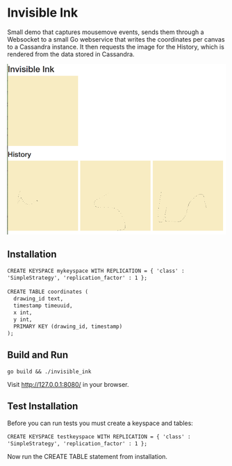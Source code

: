 Invisible Ink
=============

Small demo that captures mousemove events, sends them through a Websocket to a small Go webservice that writes the 
coordinates per canvas to a Cassandra instance. It then requests the image for the History, which is rendered from the
data stored in Cassandra.

![Example](/assets/images/example.png?raw=true)

Installation
------------

    CREATE KEYSPACE mykeyspace WITH REPLICATION = { 'class' : 'SimpleStrategy', 'replication_factor' : 1 };
    
    CREATE TABLE coordinates (
      drawing_id text,
      timestamp timeuuid,
      x int, 
      y int,
      PRIMARY KEY (drawing_id, timestamp)
    );

Build and Run
-------------

    go build && ./invisible_ink

Visit http://127.0.0.1:8080/ in your browser.

Test Installation
-------------

Before you can run tests you must create a keyspace and tables:

    CREATE KEYSPACE testkeyspace WITH REPLICATION = { 'class' : 'SimpleStrategy', 'replication_factor' : 1 };

Now run the CREATE TABLE statement from installation.
